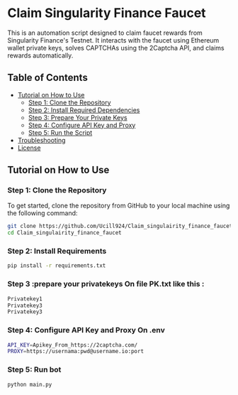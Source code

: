 # Claim Singularity Finance Faucet

This is an automation script designed to claim faucet rewards from Singularity Finance's Testnet. It interacts with the faucet using Ethereum wallet private keys, solves CAPTCHAs using the 2Captcha API, and claims rewards automatically.

## Table of Contents

- [Tutorial on How to Use](#tutorial-on-how-to-use)
  - [Step 1: Clone the Repository](#step-1-clone-the-repository)
  - [Step 2: Install Required Dependencies](#step-2-install-required-dependencies)
  - [Step 3: Prepare Your Private Keys](#step-3-prepare-your-private-keys)
  - [Step 4: Configure API Key and Proxy](#step-4-configure-api-key-and-proxy)
  - [Step 5: Run the Script](#step-5-run-the-script)
- [Troubleshooting](#troubleshooting)
- [License](#license)

## Tutorial on How to Use

### Step 1: Clone the Repository

To get started, clone the repository from GitHub to your local machine using the following command:

```bash
git clone https://github.com/Ucill924/Claim_singulairity_finance_faucet
cd Claim_singulairity_finance_faucet
```

### Step 2: Install Requirements

```bash
pip install -r requirements.txt
```
### Step 3 :prepare your privatekeys On file PK.txt like this :

```bash
Privatekey1
Privatekey3
Privatekey3
```

### Step 4: Configure API Key and Proxy On .env

```bash
API_KEY=Apikey_From_https://2captcha.com/
PROXY=https://usernama:pwd@username.io:port
```

### Step 5: Run bot
```bash
python main.py
```

